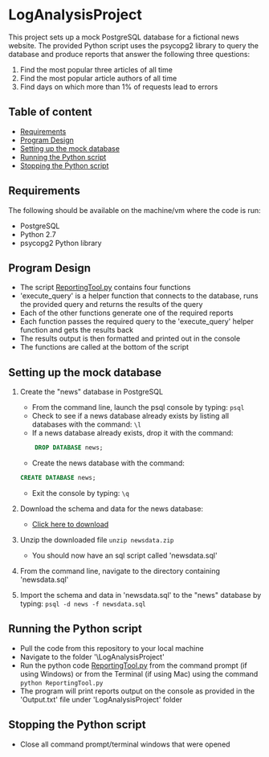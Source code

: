 # LogAnalysisProject

This project sets up a mock PostgreSQL database for a fictional news website. The provided Python script uses the psycopg2 library to query the database and produce reports that answer the following three questions:
1. Find the most popular three articles of all time
2. Find the most popular article authors of all time
3. Find days on which more than 1% of requests lead to errors

## Table of content
- [Requirements](#requirements)
- [Program Design](#program-design)
- [Setting up the mock database](#setting-up-the-mock-database)
- [Running the Python script](#running-the-python-script)
- [Stopping the Python script](#stopping-the-python-script)

## Requirements
The following should be available on the machine/vm where the code is run:
- PostgreSQL
- Python 2.7
- psycopg2 Python library

## Program Design
- The script [ReportingTool.py](https://github.com/dgpshiva/LogAnalysisProject/blob/master/ReportingTool.py) contains four functions
- 'execute_query' is a helper function that connects to the database, runs the provided query and returns the results of the query
- Each of the other functions generate one of the required reports
- Each function passes the required query to the 'execute_query' helper function and gets the results back
- The results output is then formatted and printed out in the console
- The functions are called at the bottom of the script


## Setting up the mock database
1. Create the "news" database in PostgreSQL
    - From the command line, launch the psql console by typing: ```psql```
    - Check to see if a news database already exists by listing all databases with the command: ```\l```
    - If a news database already exists, drop it with the command:
    ```sql
        DROP DATABASE news;
    ```
    - Create the news database with the command:
    ```sql
    CREATE DATABASE news;
    ```
    - Exit the console by typing: ```\q```

2. Download the schema and data for the news database:
    - [Click here to download](https://d17h27t6h515a5.cloudfront.net/topher/2016/August/57b5f748_newsdata/newsdata.zip)

3. Unzip the downloaded file ```unzip newsdata.zip```
    - You should now have an sql script called 'newsdata.sql'

4. From the command line, navigate to the directory containing 'newsdata.sql'

5. Import the schema and data in 'newsdata.sql' to the "news" database by typing: ```psql -d news -f newsdata.sql```



## Running the Python script
- Pull the code from this repository to your local machine
- Navigate to the folder '\LogAnalysisProject'
- Run the python code [ReportingTool.py](https://github.com/dgpshiva/LogAnalysisProject/blob/master/ReportingTool.py) from the command prompt (if using Windows) or from the Terminal (if using Mac) using the command ```python ReportingTool.py```
- The program will print reports output on the console as provided in the 'Output.txt' file under 'LogAnalysisProject' folder

## Stopping the Python script
- Close all command prompt/terminal windows that were opened
